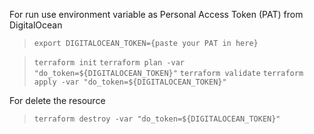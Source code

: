 For run use environment variable as Personal Access Token (PAT) from DigitalOcean

> `export DIGITALOCEAN_TOKEN={paste your PAT in here}`

> `terraform init`
> `terraform plan -var "do_token=${DIGITALOCEAN_TOKEN}"`
> `terraform validate`
> `terraform apply -var "do_token=${DIGITALOCEAN_TOKEN}"`

For delete the resource
> `terraform destroy -var "do_token=${DIGITALOCEAN_TOKEN}"`